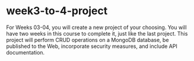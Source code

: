 # week3-to-4-project
For Weeks 03-04, you will create a new project of your choosing. You will have two weeks in this course to complete it, just like the last project. This project will perform CRUD operations on a MongoDB database, be published to the Web, incorporate security measures, and include API documentation.
